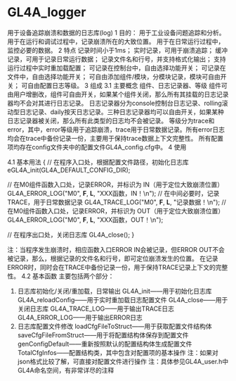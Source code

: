 # GL4A_logger
用于设备追踪崩溃和数据的日志库(log)
1 目的：
用于工业设备问题追踪和分析。
用于在运行和调试过程中，记录崩溃所在的大致位置。
用于在日常运行过程中，监控必要的数据。
2 特点
记录时间小于1ms；
实时记录，可用于崩溃追踪；
缓冲记录，可用于记录日常运行数据；
记录文件名和行号，并支持格式化输出；
支持运行过程中实时重加载配置；
可记录在控制台中，自由选择功能开关；
可记录在文件中，自由选择功能开关；
可自由添加组件/模块，分模块记录，模块可自由开关；
可自由配置日志等级。
3 组成
3.1 主要概念
组件、日志记录器、等级
组件可由用户增删改，组件可自由开关，如果某个组件关闭，那么所有其挂载的日志记录器均不会对其进行日志记录。
日志记录器分为console控制台日志记录、rolling滚动型日志记录、daily按天日志记录。三种日志记录器均可以自由开关，如果某种日志记录器被关闭，那么所有此类型的日志均不会被记录。
等级分为trace和error，其中，error等级用于追踪崩溃，trace用于日常数据记录。所有error日志均会在trace中备份记录一份，主要用于保持trace数据上下文完整性。
所有配置项均存在config文件夹中的配置文件GL4A_config.cfg中。
4 使用

4.1 基本用法
{
// 在程序入口处，根据配置文件路径，初始化日志库
eGL4A_init(GL4A_DEFAULT_CONFIG_DIR);

// 在M0组件函数入口处，记录ERROR，并标识为 IN（用于定位大致崩溃位置）
GL4A_ERROR_LOG("M0", __F__, __L__, "XXX函数，IN！\n");
// 在中间必要时，记录 TRACE，用于日常数据记录
GL4A_TRACE_LOG("M0", __F__, __L__, "记录数据！\n");
// 在M0组件函数入口处，记录ERROR，并标识为 OUT（用于定位大致崩溃位置）
GL4A_ERROR_LOG("M0", __F__, __L__, "XXX函数，OUT！\n");

// 在程序出口处，关闭日志库
GL4A_close();
}

注：当程序发生崩溃时，相应函数入口ERROR IN会被记录，但ERROR OUT不会被记录，那么，根据记录的文件名和行号，即可定位崩溃发生的位置。
在记录ERROR时，同时会在TRACE中备份记录一份，用于保持TRACE记录上下文的完整性。
4.2 基本函数
主要包括两个部分：
1.	日志库初始化/关闭/重加载，日常输出
GL4A_init——用于初始化日志库
GL4A_reloadConfig——用于实时重加载日志配置文件
GL4A_close——用于关闭日志库
GL4A_TRACE_LOG——用于输出TRACE日志
GL4A_ERROR_LOG——用于输出ERROR日志
2.	日志库配置文件修改
loadCfgFileToStruct——用于获取配置文件结构体
saveCfgFileFromStruct——用于将配置结构体保存到配置文件
genConfigDefault——重新按照默认的配置结构体生成配置文件
TotalCfgInfos——配置结构类，其中包含对配置项的基本操作
注：如果对json格式比较了解，可直接对配置文件进行操作
注：具体参见GL4A_user.h中GL4A命名空间，有非常详尽的注释 
